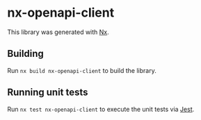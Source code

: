 # nx-openapi-client

This library was generated with [Nx](https://nx.dev).

## Building

Run `nx build nx-openapi-client` to build the library.

## Running unit tests

Run `nx test nx-openapi-client` to execute the unit tests via [Jest](https://jestjs.io).
